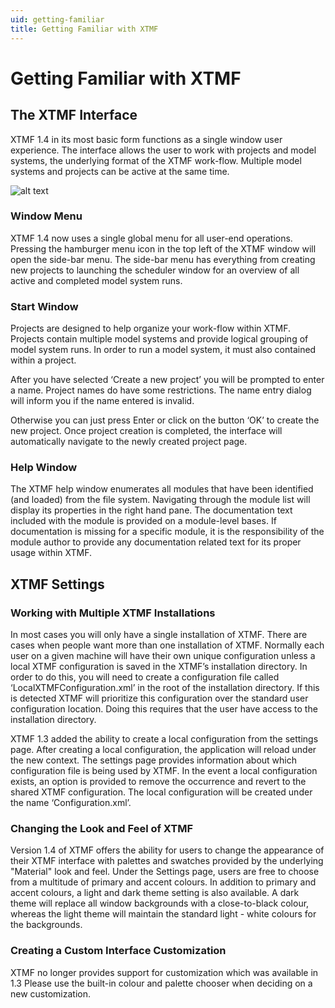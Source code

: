 ```yaml
---
uid: getting-familiar
title: Getting Familiar with XTMF
---
```

# Getting Familiar with XTMF

## The XTMF Interface

XTMF 1.4 in its most basic form functions as a single window user experience. The interface allows the user
to work with projects and model systems, the underlying format of the XTMF work-flow. Multiple model systems
and projects can be active at the same time.

![alt text](../../images/xtmf_1.png "The Initial XTMF Interface")


### Window Menu

XTMF 1.4 now uses a single global menu for all user-end operations. Pressing the hamburger menu icon in the top
left of the XTMF window will open the side-bar menu. The side-bar menu has everything from creating new projects to launching
the scheduler window for an overview of all active and completed model system runs.



### Start Window

Projects are designed to help organize your work-flow within XTMF.  Projects contain multiple model systems and provide logical grouping of model system runs.  In order to run a model system, it must also contained within a project.

After you have selected ‘Create a new project’ you will be prompted to enter a name.
Project names do have some restrictions. The name entry dialog will inform you if the name entered is invalid.

Otherwise you can just press Enter or click on the button ‘OK’ to create the new project.  Once project creation is completed, the interface will automatically navigate to the newly created project page.

### Help Window

The XTMF help window enumerates all modules that have been identified (and loaded) from the file system. Navigating through
the module list will display its properties in the right hand pane. The documentation text included with the module is provided 
on a module-level bases. If documentation is missing for a specific module, it is the responsibility of the module author to provide
any documentation related text for its proper usage within XTMF.



## XTMF Settings


### Working with Multiple XTMF Installations

In most cases you will only have a single installation of XTMF.  There are cases when people want more than one installation of XTMF.  Normally each user on a given machine will have their own unique configuration unless a local XTMF configuration is saved in the XTMF’s installation directory.  In order to do this, you will need to create a configuration file called ‘LocalXTMFConfiguration.xml’ in the root of the installation directory.  If this is detected XTMF will prioritize this configuration over the standard user configuration location.  Doing this requires that the user have access to the installation directory.

XTMF 1.3 added the ability to create a local configuration from the settings page. After creating a local configuration, the application will reload under the new context. The settings page provides information about which configuration file is being used by XTMF. In the event a local configuration exists, an option is provided to remove the occurrence and revert to the shared XTMF configuration. The local configuration will be created under the name ‘Configuration.xml’.

### Changing the Look and Feel of XTMF

Version 1.4 of XTMF offers the ability for users to change the appearance of their XTMF interface with palettes and swatches provided by the underlying "Material" look and feel. Under the Settings page,
users are free to choose from a multitude of primary and accent colours. In addition to primary and accent colours, a light and dark theme setting is also available. A dark theme will replace all window backgrounds
with a close-to-black colour, whereas the light theme will maintain the standard light - white colours for the backgrounds.

### Creating a Custom Interface Customization

XTMF no longer provides support for customization which was available in 1.3 Please use the built-in colour and palette chooser when deciding on a new customization.

